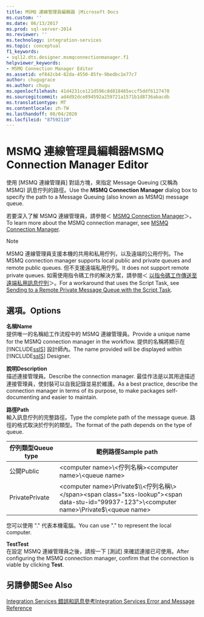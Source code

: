```yaml
---
title: MSMQ 連線管理員編輯器 |Microsoft Docs
ms.custom: ''
ms.date: 06/13/2017
ms.prod: sql-server-2014
ms.reviewer: ''
ms.technology: integration-services
ms.topic: conceptual
f1_keywords:
- sql12.dts.designer.msmqconnectionmanager.f1
helpviewer_keywords:
- MSMQ Connection Manager Editor
ms.assetid: ef842cb4-82da-4550-85fe-9bedbc1e77c7
author: chugugrace
ms.author: chugu
ms.openlocfilehash: 41d4231ce121d596c8d818485eccf5ddf6127470
ms.sourcegitcommit: ad4d92dce894592a259721a1571b1d8736abacdb
ms.translationtype: MT
ms.contentlocale: zh-TW
ms.lasthandoff: 08/04/2020
ms.locfileid: "87592110"
---
```

# <a name="msmq-connection-manager-editor"></a><span data-ttu-id="99937-102">MSMQ 連線管理員編輯器</span><span class="sxs-lookup"><span data-stu-id="99937-102">MSMQ Connection Manager Editor</span></span>
  <span data-ttu-id="99937-103">使用 [MSMQ 連線管理員]  對話方塊，來指定 Message Queuing (又稱為 MSMQ) 訊息佇列的路徑。</span><span class="sxs-lookup"><span data-stu-id="99937-103">Use the **MSMQ Connection Manager** dialog box to specify the path to a Message Queuing (also known as MSMQ) message queue.</span></span>  
  
 <span data-ttu-id="99937-104">若要深入了解 MSMQ 連線管理員，請參閱＜ [MSMQ Connection Manager](connection-manager/msmq-connection-manager.md)＞。</span><span class="sxs-lookup"><span data-stu-id="99937-104">To learn more about the MSMQ connection manager, see [MSMQ Connection Manager](connection-manager/msmq-connection-manager.md).</span></span>  
  
> [!NOTE]  
>  <span data-ttu-id="99937-105">MSMQ 連線管理員支援本機的共用和私用佇列，以及遠端的公用佇列。</span><span class="sxs-lookup"><span data-stu-id="99937-105">The MSMQ connection manager supports local public and private queues and remote public queues.</span></span> <span data-ttu-id="99937-106">但不支援遠端私用佇列。</span><span class="sxs-lookup"><span data-stu-id="99937-106">It does not support remote private queues.</span></span> <span data-ttu-id="99937-107">如需使用指令碼工作的解決方案，請參閱＜ [以指令碼工作傳送至遠端私用訊息佇列](control-flow/script-task.md)＞。</span><span class="sxs-lookup"><span data-stu-id="99937-107">For a workaround that uses the Script Task, see [Sending to a Remote Private Message Queue with the Script Task](control-flow/script-task.md).</span></span>  
  
## <a name="options"></a><span data-ttu-id="99937-108">選項。</span><span class="sxs-lookup"><span data-stu-id="99937-108">Options</span></span>  
 <span data-ttu-id="99937-109">**名稱**</span><span class="sxs-lookup"><span data-stu-id="99937-109">**Name**</span></span>  
 <span data-ttu-id="99937-110">提供唯一的名稱給工作流程中的 MSMQ 連線管理員。</span><span class="sxs-lookup"><span data-stu-id="99937-110">Provide a unique name for the MSMQ connection manager in the workflow.</span></span> <span data-ttu-id="99937-111">提供的名稱將顯示在 [!INCLUDE[ssIS](../includes/ssis-md.md)] 設計師內。</span><span class="sxs-lookup"><span data-stu-id="99937-111">The name provided will be displayed within [!INCLUDE[ssIS](../includes/ssis-md.md)] Designer.</span></span>  
  
 <span data-ttu-id="99937-112">**說明**</span><span class="sxs-lookup"><span data-stu-id="99937-112">**Description**</span></span>  
 <span data-ttu-id="99937-113">描述連接管理員。</span><span class="sxs-lookup"><span data-stu-id="99937-113">Describe the connection manager.</span></span> <span data-ttu-id="99937-114">最佳作法是以其用途描述連接管理員，使封裝可以自我記錄並易於維護。</span><span class="sxs-lookup"><span data-stu-id="99937-114">As a best practice, describe the connection manager in terms of its purpose, to make packages self-documenting and easier to maintain.</span></span>  
  
 <span data-ttu-id="99937-115">**路徑**</span><span class="sxs-lookup"><span data-stu-id="99937-115">**Path**</span></span>  
 <span data-ttu-id="99937-116">輸入訊息佇列的完整路徑。</span><span class="sxs-lookup"><span data-stu-id="99937-116">Type the complete path of the message queue.</span></span> <span data-ttu-id="99937-117">路徑的格式取決於佇列的類型。</span><span class="sxs-lookup"><span data-stu-id="99937-117">The format of the path depends on the type of queue.</span></span>  
  
|<span data-ttu-id="99937-118">佇列類型</span><span class="sxs-lookup"><span data-stu-id="99937-118">Queue type</span></span>|<span data-ttu-id="99937-119">範例路徑</span><span class="sxs-lookup"><span data-stu-id="99937-119">Sample path</span></span>|  
|----------------|-----------------|  
|<span data-ttu-id="99937-120">公開</span><span class="sxs-lookup"><span data-stu-id="99937-120">Public</span></span>|<span data-ttu-id="99937-121">\<computer name>\\<佇列名稱\></span><span class="sxs-lookup"><span data-stu-id="99937-121">\<computer name>\\<queue name\></span></span>|  
|<span data-ttu-id="99937-122">Private</span><span class="sxs-lookup"><span data-stu-id="99937-122">Private</span></span>|<span data-ttu-id="99937-123">\<computer name>\Private$\\<佇列名稱\></span><span class="sxs-lookup"><span data-stu-id="99937-123">\<computer name>\Private$\\<queue name\></span></span>|  
  
 <span data-ttu-id="99937-124">您可以使用 "." 代表本機電腦。</span><span class="sxs-lookup"><span data-stu-id="99937-124">You can use "." to represent the local computer.</span></span>  
  
 <span data-ttu-id="99937-125">**Test**</span><span class="sxs-lookup"><span data-stu-id="99937-125">**Test**</span></span>  
 <span data-ttu-id="99937-126">在設定 MSMQ 連線管理員之後，請按一下 [測試]  來確認連接已可使用。</span><span class="sxs-lookup"><span data-stu-id="99937-126">After configuring the MSMQ connection manager, confirm that the connection is viable by clicking **Test**.</span></span>  
  
## <a name="see-also"></a><span data-ttu-id="99937-127">另請參閱</span><span class="sxs-lookup"><span data-stu-id="99937-127">See Also</span></span>  
 [<span data-ttu-id="99937-128">Integration Services 錯誤和訊息參考</span><span class="sxs-lookup"><span data-stu-id="99937-128">Integration Services Error and Message Reference</span></span>](../../2014/integration-services/integration-services-error-and-message-reference.md)  
  
  
